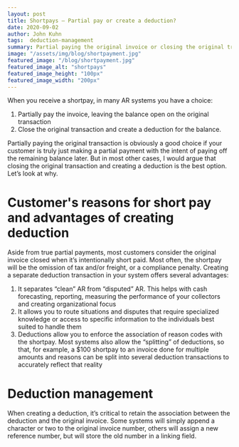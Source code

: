 ```yaml
---
layout: post
title: Shortpays – Partial pay or create a deduction?
date: 2020-09-02
author: John Kuhn
tags:  deduction-management
summary: Partial paying the original invoice or closing the original transaction and creating a deduction with reason code (tax, freight, compliance penalty)
image: "/assets/img/blog/shortpayment.jpg"
featured_image: "/blog/shortpayment.jpg"
featured_image_alt: "shortpays"
featured_image_height: "100px"
featured_image_width: "200px"
---
```


When you receive a shortpay, in many AR systems you have a choice:

1. Partially pay the invoice, leaving the balance open on the original transaction
2. Close the original transaction and create a deduction for the balance.

Partially paying the original transaction is obviously a good choice if your customer is truly just making a partial payment with the intent of paying off the remaining balance later.  But in most other cases, I would argue that closing the original transaction and creating a deduction is the best option.  Let’s look at why.

# Customer's reasons for short pay and advantages of creating deduction

Aside from true partial payments, most customers consider the original invoice closed when it’s intentionally short paid.  Most often, the shortpay will be the omission of tax and/or freight, or a compliance penalty.  Creating a separate deduction transaction in your system offers several advantages:

1. It separates “clean” AR from “disputed” AR.  This helps with cash forecasting, reporting, measuring the performance of your collectors and creating organizational focus 
2. It allows you to route situations and disputes that require specialized knowledge or access to specific information to the individuals best suited to handle them
3. Deductions allow you to enforce the association of reason codes with the shortpay.  Most systems also allow the “splitting” of deductions, so that, for example, a $100 shortpay to an invoice done for multiple amounts and reasons can be split into several deduction transactions to accurately reflect that reality

# Deduction management

When creating a deduction, it’s critical to retain the association between the deduction and the original invoice.  Some systems will simply append a character or two to the original invoice number, others will assign a new reference number, but will store the old number in a linking field.